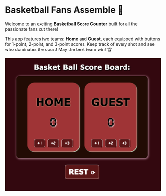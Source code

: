 # Basketball Fans Assemble 🏀

Welcome to an exciting **Basketball Score Counter** built for all the passionate fans out there!

This app features two teams: **Home** and **Guest**, each equipped with buttons for 1-point, 2-point, and 3-point scores. Keep track of every shot and see who dominates the court! May the best team win! 🏆

![Basketball Score Counter](scoreBoard.png)